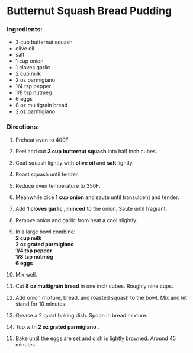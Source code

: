 # Butternut Squash Bread Pudding 

### Ingredients: 
* 3 cup butternut squash
*  olive oil
*  salt
* 1 cup onion
* 1 cloves garlic
* 2 cup milk
* 2 oz parmigiano
* 1/4 tsp pepper
* 1/8 tsp nutmeg
* 6 eggs
* 8 oz multigrain bread
* 2 oz parmigiano

### Directions: 
1. Preheat oven to 400F. 
2. Peel and cut **3 cup butternut squash** into half inch cubes. 
3. Coat squash lightly with **olive oil** and **salt** lightly. 
4. Roast squash until tender. 
5. Reduce oven temperature to 350F. 
6. Meanwhile dice **1 cup onion** and saute until transulcent and tender. 
7. Add **1 cloves garlic , minced** to the onion. Saute until fragrant. 
8. Remove onion and garlic from heat a cool slightly. 
9. In a large bowl combine:  
**2 cup milk**   
**2 oz grated parmigiano**   
**1/4 tsp pepper**   
**1/8 tsp nutmeg**   
**6 eggs**   


10. Mix well. 
11. Cut **8 oz multigrain bread** in one inch cubes. Roughly nine cups. 
12. Add onion mixture, bread, and roasted squash to the bowl. Mix and let stand for 10 minutes. 
13. Grease a 2 quart baking dish. Spoon in bread mixture. 
14. Top with **2 oz grated parmigiano** . 
15. Bake until the eggs are set and dish is lightly browned. Around 45 minutes. 

